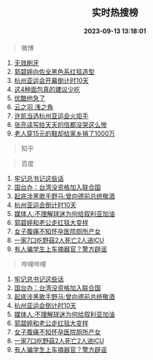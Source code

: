 <div align="center"><h2>实时热搜榜</h2><h4>2023-09-13 13:18:01</h4></div>

> 微博  

1. [无效刷牙](https://s.weibo.com/weibo?q=%E6%97%A0%E6%95%88%E5%88%B7%E7%89%99&t=31&band_rank=1&Refer=top)<br />
2. [郭碧婷向佐全黑色系红毯造型](https://s.weibo.com/weibo?q=%23%E9%83%AD%E7%A2%A7%E5%A9%B7%E5%90%91%E4%BD%90%E5%85%A8%E9%BB%91%E8%89%B2%E7%B3%BB%E7%BA%A2%E6%AF%AF%E9%80%A0%E5%9E%8B%23&t=31&band_rank=2&Refer=top)<br />
3. [杭州亚运会开幕倒计时10天](https://s.weibo.com/weibo?q=%23%E6%9D%AD%E5%B7%9E%E4%BA%9A%E8%BF%90%E4%BC%9A%E5%BC%80%E5%B9%95%E5%80%92%E8%AE%A1%E6%97%B610%E5%A4%A9%23&t=31&band_rank=3&Refer=top)<br />
4. [这4种面包真的建议少吃](https://s.weibo.com/weibo?q=%E8%BF%994%E7%A7%8D%E9%9D%A2%E5%8C%85%E7%9C%9F%E7%9A%84%E5%BB%BA%E8%AE%AE%E5%B0%91%E5%90%83&t=31&band_rank=4&Refer=top)<br />
5. [优酷他急了](https://s.weibo.com/weibo?q=%23%E4%BC%98%E9%85%B7%E4%BB%96%E6%80%A5%E4%BA%86%23&t=31&band_rank=5&Refer=top)<br />
6. [云之羽 浅之角](https://s.weibo.com/weibo?q=%E4%BA%91%E4%B9%8B%E7%BE%BD%20%E6%B5%85%E4%B9%8B%E8%A7%92&t=31&band_rank=6&Refer=top)<br />
7. [许凯当选杭州亚运会火炬手](https://s.weibo.com/weibo?q=%23%E8%AE%B8%E5%87%AF%E5%BD%93%E9%80%89%E6%9D%AD%E5%B7%9E%E4%BA%9A%E8%BF%90%E4%BC%9A%E7%81%AB%E7%82%AC%E6%89%8B%23&t=31&band_rank=7&Refer=top)<br />
8. [张亮读写给天天的信都没哭这么惨](https://s.weibo.com/weibo?q=%23%E5%BC%A0%E4%BA%AE%E8%AF%BB%E5%86%99%E7%BB%99%E5%A4%A9%E5%A4%A9%E7%9A%84%E4%BF%A1%E9%83%BD%E6%B2%A1%E5%93%AD%E8%BF%99%E4%B9%88%E6%83%A8%23&t=31&band_rank=8&Refer=top)<br />
9. [老人穿15元的鞋却给家乡捐了1000万](https://s.weibo.com/weibo?q=%23%E8%80%81%E4%BA%BA%E7%A9%BF15%E5%85%83%E7%9A%84%E9%9E%8B%E5%8D%B4%E7%BB%99%E5%AE%B6%E4%B9%A1%E6%8D%90%E4%BA%861000%E4%B8%87%23&t=31&band_rank=9&Refer=top)<br />

> 知乎  


> 百度  

1. [牢记总书记这些话](https://www.baidu.com/s?wd=%E7%89%A2%E8%AE%B0%E6%80%BB%E4%B9%A6%E8%AE%B0%E8%BF%99%E4%BA%9B%E8%AF%9D&sa=fyb_news&rsv_dl=fyb_news)<br />
2. [国台办：台湾没资格加入联合国](https://www.baidu.com/s?wd=%E5%9B%BD%E5%8F%B0%E5%8A%9E%EF%BC%9A%E5%8F%B0%E6%B9%BE%E6%B2%A1%E8%B5%84%E6%A0%BC%E5%8A%A0%E5%85%A5%E8%81%94%E5%90%88%E5%9B%BD&sa=fyb_news&rsv_dl=fyb_news)<br />
3. [起底涉黑歌手野马:曾向德前总统敬酒](https://www.baidu.com/s?wd=%E8%B5%B7%E5%BA%95%E6%B6%89%E9%BB%91%E6%AD%8C%E6%89%8B%E9%87%8E%E9%A9%AC%3A%E6%9B%BE%E5%90%91%E5%BE%B7%E5%89%8D%E6%80%BB%E7%BB%9F%E6%95%AC%E9%85%92&sa=fyb_news&rsv_dl=fyb_news)<br />
4. [杭州亚运会倒计时10天](https://www.baidu.com/s?wd=%E6%9D%AD%E5%B7%9E%E4%BA%9A%E8%BF%90%E4%BC%9A%E5%80%92%E8%AE%A1%E6%97%B610%E5%A4%A9&sa=fyb_news&rsv_dl=fyb_news)<br />
5. [媒体人:不理解球迷为何给叙利亚加油](https://www.baidu.com/s?wd=%E5%AA%92%E4%BD%93%E4%BA%BA%3A%E4%B8%8D%E7%90%86%E8%A7%A3%E7%90%83%E8%BF%B7%E4%B8%BA%E4%BD%95%E7%BB%99%E5%8F%99%E5%88%A9%E4%BA%9A%E5%8A%A0%E6%B2%B9&sa=fyb_news&rsv_dl=fyb_news)<br />
6. [郭碧婷和老公走红毯大变样](https://www.baidu.com/s?wd=%E9%83%AD%E7%A2%A7%E5%A9%B7%E5%92%8C%E8%80%81%E5%85%AC%E8%B5%B0%E7%BA%A2%E6%AF%AF%E5%A4%A7%E5%8F%98%E6%A0%B7&sa=fyb_news&rsv_dl=fyb_news)<br />
7. [女子腹痛不知怀孕医院厕所产女](https://www.baidu.com/s?wd=%E5%A5%B3%E5%AD%90%E8%85%B9%E7%97%9B%E4%B8%8D%E7%9F%A5%E6%80%80%E5%AD%95%E5%8C%BB%E9%99%A2%E5%8E%95%E6%89%80%E4%BA%A7%E5%A5%B3&sa=fyb_news&rsv_dl=fyb_news)<br />
8. [一家7口吃野菇2人死亡2人进ICU](https://www.baidu.com/s?wd=%E4%B8%80%E5%AE%B67%E5%8F%A3%E5%90%83%E9%87%8E%E8%8F%872%E4%BA%BA%E6%AD%BB%E4%BA%A12%E4%BA%BA%E8%BF%9BICU&sa=fyb_news&rsv_dl=fyb_news)<br />
9. [有人骗学生上车摘器官？警方辟谣](https://www.baidu.com/s?wd=%E6%9C%89%E4%BA%BA%E9%AA%97%E5%AD%A6%E7%94%9F%E4%B8%8A%E8%BD%A6%E6%91%98%E5%99%A8%E5%AE%98%EF%BC%9F%E8%AD%A6%E6%96%B9%E8%BE%9F%E8%B0%A3&sa=fyb_news&rsv_dl=fyb_news)<br />

> 哔哩哔哩  

1. [牢记总书记这些话](https://www.baidu.com/s?wd=%E7%89%A2%E8%AE%B0%E6%80%BB%E4%B9%A6%E8%AE%B0%E8%BF%99%E4%BA%9B%E8%AF%9D&sa=fyb_news&rsv_dl=fyb_news)<br />
2. [国台办：台湾没资格加入联合国](https://www.baidu.com/s?wd=%E5%9B%BD%E5%8F%B0%E5%8A%9E%EF%BC%9A%E5%8F%B0%E6%B9%BE%E6%B2%A1%E8%B5%84%E6%A0%BC%E5%8A%A0%E5%85%A5%E8%81%94%E5%90%88%E5%9B%BD&sa=fyb_news&rsv_dl=fyb_news)<br />
3. [起底涉黑歌手野马:曾向德前总统敬酒](https://www.baidu.com/s?wd=%E8%B5%B7%E5%BA%95%E6%B6%89%E9%BB%91%E6%AD%8C%E6%89%8B%E9%87%8E%E9%A9%AC%3A%E6%9B%BE%E5%90%91%E5%BE%B7%E5%89%8D%E6%80%BB%E7%BB%9F%E6%95%AC%E9%85%92&sa=fyb_news&rsv_dl=fyb_news)<br />
4. [杭州亚运会倒计时10天](https://www.baidu.com/s?wd=%E6%9D%AD%E5%B7%9E%E4%BA%9A%E8%BF%90%E4%BC%9A%E5%80%92%E8%AE%A1%E6%97%B610%E5%A4%A9&sa=fyb_news&rsv_dl=fyb_news)<br />
5. [媒体人:不理解球迷为何给叙利亚加油](https://www.baidu.com/s?wd=%E5%AA%92%E4%BD%93%E4%BA%BA%3A%E4%B8%8D%E7%90%86%E8%A7%A3%E7%90%83%E8%BF%B7%E4%B8%BA%E4%BD%95%E7%BB%99%E5%8F%99%E5%88%A9%E4%BA%9A%E5%8A%A0%E6%B2%B9&sa=fyb_news&rsv_dl=fyb_news)<br />
6. [郭碧婷和老公走红毯大变样](https://www.baidu.com/s?wd=%E9%83%AD%E7%A2%A7%E5%A9%B7%E5%92%8C%E8%80%81%E5%85%AC%E8%B5%B0%E7%BA%A2%E6%AF%AF%E5%A4%A7%E5%8F%98%E6%A0%B7&sa=fyb_news&rsv_dl=fyb_news)<br />
7. [女子腹痛不知怀孕医院厕所产女](https://www.baidu.com/s?wd=%E5%A5%B3%E5%AD%90%E8%85%B9%E7%97%9B%E4%B8%8D%E7%9F%A5%E6%80%80%E5%AD%95%E5%8C%BB%E9%99%A2%E5%8E%95%E6%89%80%E4%BA%A7%E5%A5%B3&sa=fyb_news&rsv_dl=fyb_news)<br />
8. [一家7口吃野菇2人死亡2人进ICU](https://www.baidu.com/s?wd=%E4%B8%80%E5%AE%B67%E5%8F%A3%E5%90%83%E9%87%8E%E8%8F%872%E4%BA%BA%E6%AD%BB%E4%BA%A12%E4%BA%BA%E8%BF%9BICU&sa=fyb_news&rsv_dl=fyb_news)<br />
9. [有人骗学生上车摘器官？警方辟谣](https://www.baidu.com/s?wd=%E6%9C%89%E4%BA%BA%E9%AA%97%E5%AD%A6%E7%94%9F%E4%B8%8A%E8%BD%A6%E6%91%98%E5%99%A8%E5%AE%98%EF%BC%9F%E8%AD%A6%E6%96%B9%E8%BE%9F%E8%B0%A3&sa=fyb_news&rsv_dl=fyb_news)<br />
